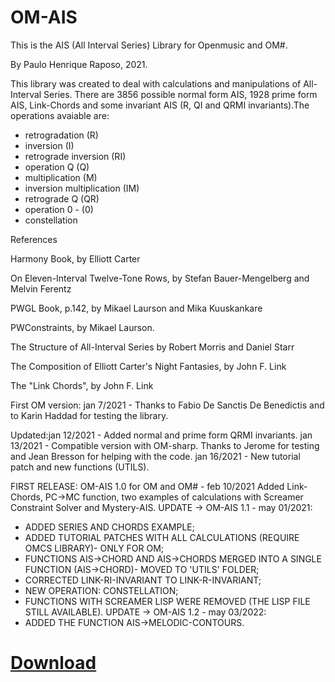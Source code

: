 # OM-AIS

This is the AIS (All Interval Series) Library for Openmusic and OM#.

By Paulo Henrique Raposo, 2021.

This library was created to deal with calculations and manipulations of All-Interval Series.
There are 3856 possible normal form AIS, 1928 prime form AIS, Link-Chords and some invariant AIS 
(R, QI and QRMI invariants).The operations avaiable are:
 -  retrogradation (R)
 - inversion (I)
 - retrograde inversion (RI) 
 - operation Q (Q)
 - multiplication (M)
 - inversion multiplication (IM)
 - retrograde Q (QR)
 - operation 0 - (0)
 - constellation

References 

Harmony Book, by Elliott Carter

On Eleven-Interval Twelve-Tone Rows, by Stefan Bauer-Mengelberg and Melvin Ferentz

PWGL Book, p.142, by Mikael Laurson and Mika Kuuskankare 

PWConstraints, by Mikael Laurson.

The Structure of All-Interval Series by Robert Morris and Daniel Starr
 
The Composition of Elliott Carter's Night Fantasies, by John F. Link

The "Link Chords", by John F. Link

First OM version: jan 7/2021 - Thanks to Fabio De Sanctis De Benedictis and to Karin Haddad for testing the library.

Updated:jan 12/2021 - Added normal and prime form QRMI invariants.
        jan 13/2021 - Compatible version with OM-sharp. Thanks to Jerome for testing and Jean Bresson for helping with the code.
		jan 16/2021 - New tutorial patch and new functions (UTILS).

 FIRST RELEASE: OM-AIS 1.0 for OM and OM# - feb 10/2021
 Added Link-Chords, PC->MC function, two examples of calculations with Screamer Constraint Solver and Mystery-AIS.
 UPDATE -> OM-AIS 1.1 - may 01/2021: 
 - ADDED SERIES AND CHORDS EXAMPLE;
 - ADDED TUTORIAL PATCHES WITH ALL CALCULATIONS (REQUIRE OMCS LIBRARY)- ONLY FOR OM;
 - FUNCTIONS AIS->CHORD AND AIS->CHORDS MERGED INTO A SINGLE FUNCTION (AIS->CHORD)- MOVED TO 'UTILS' FOLDER;
 - CORRECTED LINK-RI-INVARIANT TO LINK-R-INVARIANT;
 - NEW OPERATION: CONSTELLATION;
 - FUNCTIONS WITH SCREAMER LISP WERE REMOVED (THE LISP FILE STILL AVAILABLE).
 UPDATE -> OM-AIS 1.2 - may 03/2022:
 - ADDED THE FUNCTION AIS->MELODIC-CONTOURS.	

# [Download](https://github.com/PHRaposo/OM-AIS/archive/refs/heads/main.zip)

